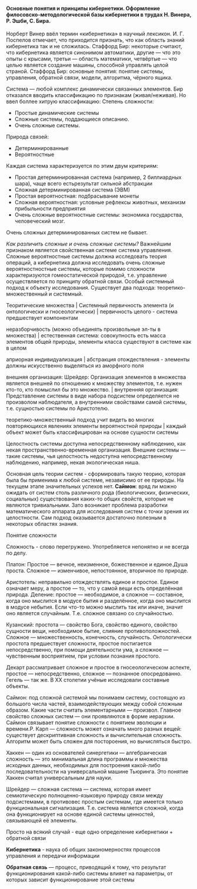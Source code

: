 #### Основные понятия и принципы  кибернетики. Оформление филосовско-методологической базы кибернетики в трудах Н. Винера, Р. Эшби, С. Бира.



Норберт Винер ввёл термин «кибернетика» в научный лексикон. И. Г. Поспелов отмечает, что приходится признать,
что как область знаний кибернетика так и не сложилась. Стаффорд Бир: некоторые считают, что кибернетика
является синонимом автоматики, другие — что это опыты с крысами, третьи — область математики, четвёртые — что
целью является создание машины, способной управлять целой страной. Стаффорд Бир: основные понятия: понятие
системы, управления, обратной связи, модели, алгоритма, чёрного ящика.

Система — любой комплекс динамически связанных элементов. Бир отказался вводить классификацию по
признакам (живая/неживая). Но ввел боллее хитрую классификацию:
Степень сложности:
 * Простые динамические системы
 * Сложные системы, поддающиеся описанию.
 * Очень сложные системы.
 
Природа связей:
 * Детерминированные
 * Вероятностные
 
Каждая система характеризуется по этим двум критериям: 
 * Простая детерминированная система (например, 2 биллиардных шара), чаще всего естьрезультат сильной абстракции
 * Сложная детерминированная система (ЭВМ)
 * Простая вероятностная: подбрасывание монеты
 * Сложная вероятностная: условные рефлексы животных, механизм прибыльности предприятия
 * Очень сложные вероятностные системы: экономика государства, человеческий мозг.
 
Очень сложных детерминированных систем не бывает.

*Как различить сложные и очень сложные системы?* Важнейшим признаком является свойственная системе
система управления. Сложные вероятностные системы должна исследовать теория операций, а кибернетика
должна исследовать очень сложные вероятностностные системы, которые помимо сложности характеризуются
гомеостатической природой, т.е. управление осуществляется по принципу обратной связи.
Особый системный подход к объекту исследования.
Существует два подхода: теоретико-множественный и
системный.

Теоритические множества | Системный
первичность элемента (и онтологически и гносеологически) | первичность целого - система предшествует компонентам

неразборчивость (можно объединять произвольные эл-ты в множества) | естественная система: совокупность есть масса элементов общей природы, элементы класса существуют в системе как в целом

априорная индивидуализация | абстракция отождествления - элементы должны искусственно выделяться из аморфного поля 

внешняя организация: Шрейдер: Организация элементов в множества является внешней по отношению к  множеству элементов, т.е. нужен кто-то, кто
помыслил бы это множество. | внутренняя организация: Представление системы в виде набора подсистем определяется не
произволом наблюдателя, а внутренними свойствами самой системы, т.е. сущностью системы по Аристотелю.

теоретико-множественный подход учит видеть во многих повторяющихся явлениях элементы вероятностной природы | каждый объект может быть классифицирован на основе сущности системы

Целостность системы доступна непосредственному наблюдению, как некая пространственно-временная
организация. Внешние системы — такие системы, чья целостность недоступна непосредственному наблюдению,
например, некая экологическая ниша. 

Основная цель теории систем - сформировать такую теорию, которая была бы применима к любой системе, независимо от
ее природы. На текущем этапе значительных успехов нет.
**Саймон**: вряд ли можно ожидать от систем столь различного рода (биологических, физических, социальных)
существования каких-то общих свойств, которые не являются тривиальными. Зато возникает проблема
разработки математического аппарата для исследования систем с точки зрения их целостности. Сам подход
оказывается достаточно полезным в некоторых областях знания.

Понятие сложности

Сложность - слово перегружено. Употребляется непонятно и не всегда по делу.

Платон: Простое — вечное, неизменное, божественное и единое.Душа проста. Сложное — изменчивое, непостоянное,
вторичное по природе.

Аристотель: неправильно отождествлять единое и простое.
Единое означает меру, а простое — то, что у самой вещи
есть определённая природа. Деление: простое —
необходимое, а сложное — составное, когда оно мыслится в
модусе бытия и разделённое, когда оно мыслится в модусе
небытия. Если что-то можно мыслить так или иначе, значит
оно является случайным. Т.е. сложное связано со
случайностью.

Кузанский: простота — свойство Бога, свойство единого,
свойство сущности вещи, необходимое бытие, слияние
противоположностей. Сложное — множественность,
конечность, случайность. Онтологически простота
предшествует сложности, простое постигается
непосредственно, при помощи деятельности ума, а сложное
— чувственным восприятием, при условии познания
простого.

Декарт рассматривает сложное и простое в
гносеологическом аспекте, простое — непосредственно,
сложное — познанное опосредованно. Гегель — так же. В ХХ
столетии учёные исследовали составные объекты.

Саймон: под сложной системой мы понимаем систему,
состоящую из большого числа частей, взаимодействующих
между собой сложным образом. Какие части считать
элементарными — произвол. Главное свойство сложных
систем — они проявляются в форме иерархии. Саймон
связывает понятие сложности с понятием эволюции и
времени.Р. Карп — сложность может означать много разных вещей:
существует дескриптивная сложность и вычислительная
сложность. Алгоритм может быть сложен для постороения,
но вычисляться быстро.

Хаккен — один из основателей синергетики —
алгебраическая сложность — это минимальная длина
программы и множества исходных данных, необходимых для
построения какой-либо последовательности на
универсальной машине Тьюринга. Это понятие Хаккен
считал универсальным для науки.

Шрейдер — сложная система — система, которая имеет
семиотическую полноценно-языковую природу связи между
подсистемами, в противовес простым системам, где имеется
только функциональная сигнализация. Т.е. система является
сложной, когда она функционирует на основе единой
системы ценностей, связывающей её элементы.

Просто на всякий случай - еще одно определение кибернетики + обратной связи

**Кибернетика** - наука об общих закономерностях процессов
управления и передачи информации

**Обратная связь** — процесс, приводящий к тому, что результат функционирования какой-либо системы влияет на
параметры, от которых зависит функционирование этой системы
